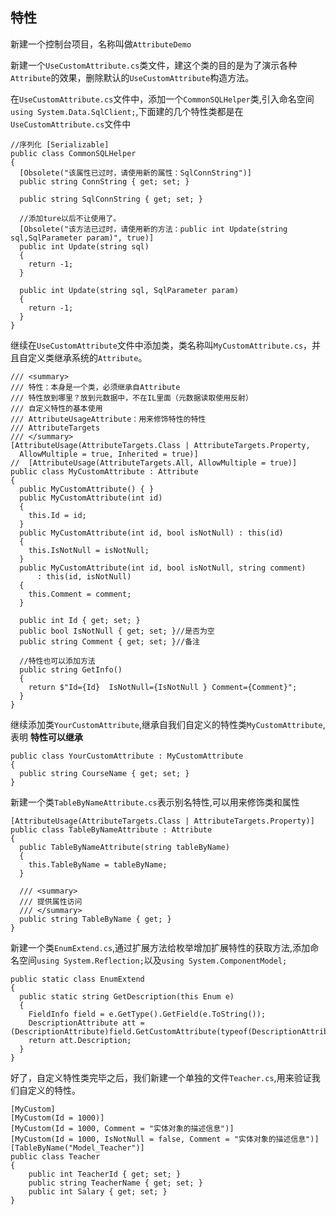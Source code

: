 ## 特性

新建一个控制台项目，名称叫做`AttributeDemo`

新建一个`UseCustomAttribute.cs`类文件，建这个类的目的是为了演示各种`Attribute`的效果，删除默认的`UseCustomAttribute`构造方法。

在`UseCustomAttribute.cs`文件中，添加一个`CommonSQLHelper`类,引入命名空间`using System.Data.SqlClient;`,下面建的几个特性类都是在`UseCustomAttribute.cs`文件中

```
//序列化 [Serializable]
public class CommonSQLHelper
{
  [Obsolete("该属性已过时，请使用新的属性：SqlConnString")]
  public string ConnString { get; set; }

  public string SqlConnString { get; set; }

  //添加ture以后不让使用了。
  [Obsolete("该方法已过时，请使用新的方法：public int Update(string sql,SqlParameter param)", true)]
  public int Update(string sql)
  {
    return -1;
  }

  public int Update(string sql, SqlParameter param)
  {
    return -1;
  }
}
```

继续在`UseCustomAttribute`文件中添加类，类名称叫`MyCustomAttribute.cs`，并且自定义类继承系统的`Attribute`。

```
/// <summary>
/// 特性：本身是一个类，必须继承自Attribute
/// 特性放到哪里？放到元数据中，不在IL里面（元数据读取使用反射）
/// 自定义特性的基本使用
/// AttributeUsageAttribute：用来修饰特性的特性
/// AttributeTargets
/// </summary>
[AttributeUsage(AttributeTargets.Class | AttributeTargets.Property,
  AllowMultiple = true, Inherited = true)]
//  [AttributeUsage(AttributeTargets.All, AllowMultiple = true)]
public class MyCustomAttribute : Attribute
{
  public MyCustomAttribute() { }
  public MyCustomAttribute(int id)
  {
    this.Id = id;
  }
  public MyCustomAttribute(int id, bool isNotNull) : this(id)
  {
    this.IsNotNull = isNotNull;
  }
  public MyCustomAttribute(int id, bool isNotNull, string comment)
      : this(id, isNotNull)
  {
    this.Comment = comment;
  }

  public int Id { get; set; }
  public bool IsNotNull { get; set; }//是否为空
  public string Comment { get; set; }//备注

  //特性也可以添加方法
  public string GetInfo()
  {
    return $"Id={Id}  IsNotNull={IsNotNull } Comment={Comment}";
  }
}
```

继续添加类`YourCustomAttribute`,继承自我们自定义的特性类`MyCustomAttribute`,表明 **特性可以继承**

```
public class YourCustomAttribute : MyCustomAttribute
{
  public string CourseName { get; set; }
}
```

新建一个类`TableByNameAttribute.cs`表示别名特性,可以用来修饰类和属性

```
[AttributeUsage(AttributeTargets.Class | AttributeTargets.Property)]
public class TableByNameAttribute : Attribute
{
  public TableByNameAttribute(string tableByName)
  {
    this.TableByName = tableByName;
  }

  /// <summary>
  /// 提供属性访问
  /// </summary>
  public string TableByName { get; }
}
```

新建一个类`EnumExtend.cs`,通过扩展方法给枚举增加扩展特性的获取方法,添加命名空间`using System.Reflection;`以及`using System.ComponentModel;`

```
public static class EnumExtend
{
  public static string GetDescription(this Enum e)
  {
    FieldInfo field = e.GetType().GetField(e.ToString());
    DescriptionAttribute att = (DescriptionAttribute)field.GetCustomAttribute(typeof(DescriptionAttribute));
    return att.Description;
  }
}
```

好了，自定义特性类完毕之后，我们新建一个单独的文件`Teacher.cs`,用来验证我们自定义的特性。

```
[MyCustom]
[MyCustom(Id = 1000)]
[MyCustom(Id = 1000, Comment = "实体对象的描述信息")]
[MyCustom(Id = 1000, IsNotNull = false, Comment = "实体对象的描述信息")]
[TableByName("Model_Teacher")]
public class Teacher
{
    public int TeacherId { get; set; }
    public string TeacherName { get; set; }
    public int Salary { get; set; }
}
```
